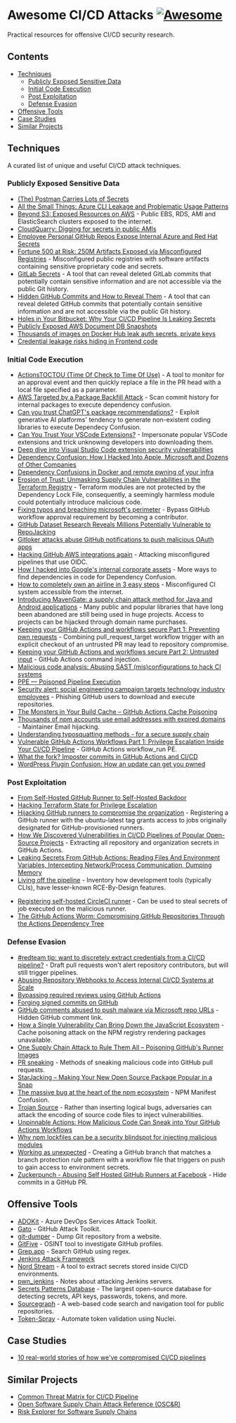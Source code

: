 # Awesome CI/CD Attacks [![Awesome](https://awesome.re/badge.svg)](https://awesome.re)
Practical resources for offensive CI/CD security research.

## Contents

- [Techniques](#techniques)
  - [Publicly Exposed Sensitive Data](#publicly-exposed-sensitive-data)
  - [Initial Code Execution](#initial-code-execution)
  - [Post Exploitation](#post-exploitation)
  - [Defense Evasion](#defense-evasion)
- [Offensive Tools](#offensive-tools)
- [Case Studies](#case-studies)
- [Similar Projects](#similar-projects)

## Techniques
A curated list of unique and useful CI/CD attack techniques.

### Publicly Exposed Sensitive Data
- [(The) Postman Carries Lots of Secrets](https://trufflesecurity.com/blog/postman-carries-lots-of-secrets)
- [All the Small Things: Azure CLI Leakage and Problematic Usage Patterns](https://www.paloaltonetworks.com/blog/prisma-cloud/secrets-leakage-user-error-azure-cli/)
- [Beyond S3: Exposed Resources on AWS](https://duo.com/blog/beyond-s3-exposed-resources-on-aws) - Public EBS, RDS, AMI and ElasticSearch clusters exposed to the internet. 
- [CloudQuarry: Digging for secrets in public AMIs](https://securitycafe.ro/2024/05/08/aws-cloudquarry-digging-for-secrets-in-public-amis/)
- [Employee Personal GitHub Repos Expose Internal Azure and Red Hat Secrets](https://www.aquasec.com/blog/github-repos-expose-azure-and-red-hat-secrets/)
- [Fortune 500 at Risk: 250M Artifacts Exposed via Misconfigured Registries](https://www.aquasec.com/blog/250m-artifacts-exposed-via-misconfigured-registries/) - Misconfigured public registries with software artifacts containing sensitive proprietary code and secrets.
- [GitLab Secrets](https://github.com/RichardoC/gitlab-secrets) - A tool that can reveal deleted GitLab commits that potentially contain sensitive information and are not accessible via the public Git history.
- [Hidden GitHub Commits and How to Reveal Them](https://neodyme.io/en/blog/github_secrets/) - A tool that can reveal deleted GitHub commits that potentially contain sensitive information and are not accessible via the public Git history.
- [Holes in Your Bitbucket: Why Your CI/CD Pipeline Is Leaking Secrets](https://cloud.google.com/blog/topics/threat-intelligence/bitbucket-pipeline-leaking-secrets)
- [Publicly Exposed AWS Document DB Snapshots](https://ramimac.me/exposed-docdb)
- [Thousands of images on Docker Hub leak auth secrets, private keys](https://www.bleepingcomputer.com/news/security/thousands-of-images-on-docker-hub-leak-auth-secrets-private-keys/)
- [Credential leakage risks hiding in Frontend code](https://cremit.io/blog/credential-leakage-risks-hiding-in-frontend-code)

### Initial Code Execution
- [ActionsTOCTOU (Time Of Check to Time Of Use)](https://github.com/AdnaneKhan/ActionsTOCTOU/) - A tool to monitor for an approval event and then quickly replace a file in the PR head with a local file specified as a parameter.
- [AWS Targeted by a Package Backfill Attack](https://www.mend.io/blog/aws-targeted-by-a-package-backfill-attack/) - Scan commit history for internal packages to execute dependency confusion.
- [Can you trust ChatGPT's package recommendations?](https://vulcan.io/blog/ai-hallucinations-package-risk) - Exploit generative AI platforms' tendency to generate non-existent coding libraries to execute Dependecy Confusion.
- [Can You Trust Your VSCode Extensions?](https://www.aquasec.com/blog/can-you-trust-your-vscode-extensions/) - Impersonate popular VSCode extensions and trick unknowing developers into downloading them.
- [Deep dive into Visual Studio Code extension security vulnerabilities](https://snyk.io/blog/visual-studio-code-extension-security-vulnerabilities-deep-dive/)
- [Dependency Confusion: How I Hacked Into Apple, Microsoft and Dozens of Other Companies](https://medium.com/@alex.birsan/dependency-confusion-4a5d60fec610)
- [Dependency Confusions in Docker and remote pwning of your infra](https://www.errno.fr/DockerDependencyConfusion.html)
- [Erosion of Trust: Unmasking Supply Chain Vulnerabilities in the Terraform Registry](https://boostsecurity.io/blog/erosion-of-trust-unmasking-supply-chain-vulnerabilities-in-the-terraform-registry) - Terraform modules are not protected by the Dependency Lock File, consequently, a seemingly harmless module could potentially introduce malicious code.
- [Fixing typos and breaching microsoft's perimeter](https://johnstawinski.com/2024/04/15/fixing-typos-and-breaching-microsofts-perimeter/) - Bypass GitHub workflow approval requirement by becoming a contributor.
- [GitHub Dataset Research Reveals Millions Potentially Vulnerable to RepoJacking](https://www.aquasec.com/blog/github-dataset-research-reveals-millions-potentially-vulnerable-to-repojacking/)
- [Gitloker attacks abuse GitHub notifications to push malicious OAuth apps](https://www.bleepingcomputer.com/news/security/gitloker-attacks-abuse-github-notifications-to-push-malicious-oauth-apps/)
- [Hacking GitHub AWS integrations again](https://dagrz.com/writing/aws-security/hacking-github-aws-oidc/) - Attacking misconfigured pipelines that use OIDC.
- [How I hacked into Google's internal corporate assets](https://observationsinsecurity.com/2024/04/25/how-i-hacked-into-googles-internal-corporate-assets/) - More ways to find dependencies in code for Dependency Confusion.
- [How to completely own an airline in 3 easy steps](https://maia.crimew.gay/posts/how-to-hack-an-airline/) - Misconfigured CI system accessible from the internet.
- [Introducing MavenGate: a supply chain attack method for Java and Android applications](https://blog.oversecured.com/Introducing-MavenGate-a-supply-chain-attack-method-for-Java-and-Android-applications/) - Many public and popular libraries that have long been abandoned are still being used in huge projects. Access to projects can be hijacked through domain name purchases.
- [Keeping your GitHub Actions and workflows secure Part 1: Preventing pwn requests](https://securitylab.github.com/research/github-actions-preventing-pwn-requests/) - Combining pull_request_target workflow trigger with an explicit checkout of an untrusted PR may lead to repository compromise.
- [Keeping your GitHub Actions and workflows secure Part 2: Untrusted input](https://securitylab.github.com/research/github-actions-untrusted-input/) - GitHub Actions command injection.
- [Malicious code analysis: Abusing SAST (mis)configurations to hack CI systems](https://medium.com/cider-sec/malicious-code-analysis-abusing-sast-mis-configurations-to-hack-ci-systems-13d5c1b37ffe)
- [PPE — Poisoned Pipeline Execution](https://medium.com/cider-sec/ppe-poisoned-pipeline-execution-34f4e8d0d4e9)
- [Security alert: social engineering campaign targets technology industry employees](https://github.blog/2023-07-18-security-alert-social-engineering-campaign-targets-technology-industry-employees/) - Phishing GitHub users to download and execute repositories.
- [The Monsters in Your Build Cache – GitHub Actions Cache Poisoning](https://adnanthekhan.com/2024/05/06/the-monsters-in-your-build-cache-github-actions-cache-poisoning/)
- [Thousands of npm accounts use email addresses with expired domains](https://therecord.media/thousands-of-npm-accounts-use-email-addresses-with-expired-domains) - Maintainer Email hijacking.
- [Understanding typosquatting methods - for a secure supply chain](https://bytesafe.dev/posts/understanding-typosquatting-methods/)
- [Vulnerable GitHub Actions Workflows Part 1: Privilege Escalation Inside Your CI/CD Pipeline](https://www.legitsecurity.com/blog/github-privilege-escalation-vulnerability) - GitHub Actions workflow_run PE.
- [What the fork? Imposter commits in GitHub Actions and CI/CD](https://www.chainguard.dev/unchained/what-the-fork-imposter-commits-in-github-actions-and-ci-cd)
- [WordPress Plugin Confusion: How an update can get you pwned](https://vavkamil.cz/2021/11/25/wordpress-plugin-confusion-update-can-get-you-pwned/)

### Post Exploitation
- [From Self-Hosted GitHub Runner to Self-Hosted Backdoor](https://www.praetorian.com/blog/self-hosted-github-runners-are-backdoors/)
- [Hacking Terraform State for Privilege Escalation](https://blog.plerion.com/hacking-terraform-state-privilege-escalation/)
- [Hijacking GitHub runners to compromise the organization](https://www.synacktiv.com/publications/hijacking-github-runners-to-compromise-the-organization) - Registering a GitHub runner with the ubuntu-latest tag grants access to jobs originally designated for GitHub-provisioned runners.
- [How We Discovered Vulnerabilities in CI/CD Pipelines of Popular Open-Source Projects](https://cycode.com/blog/github-actions-vulnerabilities) - Extracting all repository and organization secrets in GitHub Actions.
- [Leaking Secrets From GitHub Actions: Reading Files And Environment Variables, Intercepting Network/Process Communication, Dumping Memory](https://karimrahal.com/2023/01/05/github-actions-leaking-secrets/)
- [Living off the pipeline](https://github.com/boostsecurityio/lotp) - Inventory how development tools (typically CLIs), have lesser-known RCE-By-Design features.
<!--lint ignore awesome-list-item-->
- [Registering self-hosted CircleCI runner](broken_links.md/#httpstwittercomalxk7istatus1524353383976558593t5esgwtom2218sgygy5vdoas19) - Can be used to steal secrets of job executed on the malicious runner. 
- [The GitHub Actions Worm: Compromising GitHub Repositories Through the Actions Dependency Tree](https://www.paloaltonetworks.com/blog/prisma-cloud/github-actions-worm-dependencies/)


### Defense Evasion
- [#redteam tip: want to discretely extract credentials from a CI/CD pipeline?](https://twitter.com/_alxk/status/1442519103885959172?s=21) - Draft pull requests won't alert repository contributors, but will still trigger pipelines.
- [Abusing Repository Webhooks to Access Internal CI/CD Systems at Scale](https://www.paloaltonetworks.com/blog/prisma-cloud/repository-webhook-abuse-access-ci-cd-systems-at-scale/)
- [Bypassing required reviews using GitHub Actions](https://medium.com/cider-sec/bypassing-required-reviews-using-github-actions-6e1b29135cc7)
- [Forging signed commits on GitHub](https://iter.ca/post/gh-sig-pwn/)
- [GitHub comments abused to push malware via Microsoft repo URLs](https://www.bleepingcomputer.com/news/security/github-comments-abused-to-push-malware-via-microsoft-repo-urls/) - Hidden GitHub comment link.
- [How a Single Vulnerability Can Bring Down the JavaScript Ecosystem](https://www.landh.tech/blog/20240603-npm-cache-poisoning/) - Cache poisoning attack on the NPM registry rendering packages unavailable.
- [One Supply Chain Attack to Rule Them All – Poisoning GitHub's Runner Images](https://adnanthekhan.com/2023/12/20/one-supply-chain-attack-to-rule-them-all/)
- [PR sneaking](https://github.com/mortenson/pr-sneaking) - Methods of sneaking malicious code into GitHub pull requests.
- [StarJacking – Making Your New Open Source Package Popular in a Snap](https://checkmarx.com/blog/starjacking-making-your-new-open-source-package-popular-in-a-snap/)
- [The massive bug at the heart of the npm ecosystem](https://blog.vlt.sh/blog/the-massive-hole-in-the-npm-ecosystem) - NPM Manifest Confusion.
- [Trojan Source](https://trojansource.codes/) - Rather than inserting logical bugs, adversaries can attack the encoding of source code files to inject vulnerabilities.
- [Unpinnable Actions: How Malicious Code Can Sneak into Your GitHub Actions Workflows](https://www.paloaltonetworks.com/blog/prisma-cloud/unpinnable-actions-github-security/)
- [Why npm lockfiles can be a security blindspot for injecting malicious modules](https://snyk.io/blog/why-npm-lockfiles-can-be-a-security-blindspot-for-injecting-malicious-modules/)
- [Working as unexpected](https://www.chainguard.dev/unchained/working-as-unexpected) - Creating a GitHub branch that matches a branch protection rule pattern with a workflow file that triggers on push to gain access to environment secrets.
- [Zuckerpunch - Abusing Self Hosted GitHub Runners at Facebook](https://marcyoung.us/post/zuckerpunch/) - Hide commits in a GitHub PR.

## Offensive Tools
- [ADOKit](https://github.com/xforcered/ADOKit) - Azure DevOps Services Attack Toolkit.
- [Gato](https://github.com/praetorian-inc/gato) - GitHub Attack Toolkit.
- [git-dumper](https://github.com/arthaud/git-dumper) - Dump Git repository from a website.
- [GitFive](https://github.com/mxrch/gitfive) - OSINT tool to investigate GitHub profiles.
- [Grep.app](https://grep.app/) - Search GitHub using regex.
- [Jenkins Attack Framework](https://github.com/Accenture/jenkins-attack-framework)
- [Nord Stream](https://github.com/synacktiv/nord-stream) - A tool to extract secrets stored inside CI/CD environments.
- [pwn_jenkins](https://github.com/gquere/pwn_jenkins) - Notes about attacking Jenkins servers.
- [Secrets Patterns Database](https://github.com/mazen160/secrets-patterns-db) - The largest open-source database for detecting secrets, API keys, passwords, tokens, and more. 
- [Sourcegraph](https://sourcegraph.com/search) - A web-based code search and navigation tool for public repositories.
- [Token-Spray](https://blog.projectdiscovery.io/nuclei-v2-5-3-release/) - Automate token validation using Nuclei.

## Case Studies
- [10 real-world stories of how we've compromised CI/CD pipelines](https://research.nccgroup.com/2022/01/13/10-real-world-stories-of-how-weve-compromised-ci-cd-pipelines/)

## Similar Projects
- [Common Threat Matrix for CI/CD Pipeline](https://github.com/rung/threat-matrix-cicd)
- [Open Software Supply Chain Attack Reference (OSC&R)](https://pbom.dev/)
- [Risk Explorer for Software Supply Chains](https://riskexplorer.endorlabs.com/#/attack-tree)
